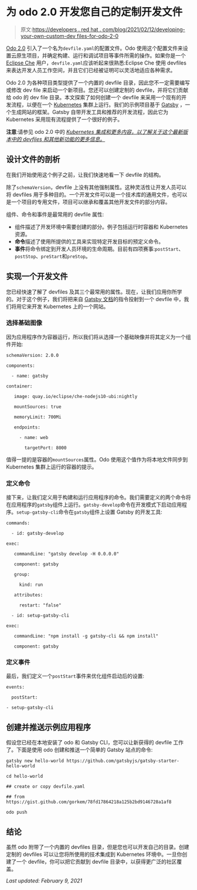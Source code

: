 # 为 odo 2.0 开发您自己的定制开发文件

> 原文:[https://developers . red hat . com/blog/2021/02/12/developing-your-own-custom-dev files-for-odo-2-0](https://developers.redhat.com/blog/2021/02/12/developing-your-own-custom-devfiles-for-odo-2-0)

[Odo 2.0](https://developers.redhat.com/products/odo/overview) 引入了一个名为`devfile.yaml`的配置文件。Odo 使用这个配置文件来设置云原生项目，并确定构建、运行和调试项目等事件所需的操作。如果你是一个 [Eclipse Che](https://www.eclipse.org/che/) 用户，`devfile.yaml`应该听起来很熟悉:Eclipse Che 使用 devfiles 来表达开发人员工作空间，并且它们已经被证明可以灵活地适应各种需求。

Odo 2.0 为各种项目类型提供了一个内置的 devfile 目录，因此您不一定需要编写或修改 dev file 来启动一个新项目。您还可以创建定制的 devfile，并将它们贡献给 odo 的 dev file 目录。本文探索了如何创建一个 devfile 来采用一个现有的开发流程，以便在一个 [Kubernetes](https://developers.redhat.com/topics/kubernetes) 集群上运行。我们的示例项目基于 [Gatsby](https://www.gatsbyjs.com/) ，一个生成网站的框架。Gatsby 自带开发工具和推荐的开发流程，因此它为 Kubernetes 采用现有流程提供了一个很好的例子。

**注意**:请参见 odo 2.0 中的 *[Kubernetes 集成和更多内容，以了解关于这个最新版本中的 devfiles 和其他新功能的更多信息。](https://developers.redhat.com/blog/2020/10/06/kubernetes-integration-and-more-in-odo-2-0/)*

## 设计文件的剖析

在我们开始使用这个例子之前，让我们快速地看一下 devfile 的结构。

除了`schemaVersion`，devfile 上没有其他强制属性。这种灵活性让开发人员可以将 devfiles 用于多种目的。一个开发文件可以是一个技术库的通用文件，也可以是一个项目的专用文件，项目可以继承和覆盖其他开发文件的部分内容。

组件、命令和事件是最常用的 devfile 属性:

*   组件描述了开发环境中需要创建的部分。例子包括运行时容器和 Kubernetes 资源。
*   **命令**描述了使用所提供的工具来实现特定开发目标的预定义命令。
*   **事件**将命令绑定到开发人员环境的生命周期。目前有四项赛事:`postStart`、`postStop`、`preStart`和`preStop`。

## 实现一个开发文件

您已经快速了解了 devfiles 及其三个最常用的属性。现在，让我们应用你所学的。对于这个例子，我们将把来自 [Gatsby 文档](https://www.gatsbyjs.com/docs/)的指令投射到一个 devfile 中，我们将用它来开发 Kubernetes 上的一个网站。

### 选择基础图像

因为应用程序作为容器运行，所以我们将从选择一个基础映像并将其定义为一个组件开始:

```
schemaVersion: 2.0.0

components:

  - name: gatsby

container:

   image: quay.io/eclipse/che-nodejs10-ubi:nightly

   mountSources: true

   memoryLimit: 700Mi

   endpoints:

     - name: web

       targetPort: 8000

```

值得一提的是容器的`mountSources`属性。Odo 使用这个值作为将本地文件同步到 Kubernetes 集群上运行的容器的提示。

### 定义命令

接下来，让我们定义用于构建和运行应用程序的命令。我们需要定义的两个命令将在应用程序的`gatsby`组件上运行。`gatsby-develop`命令在开发模式下启动应用程序。`setup-gatsby-cli`命令在`gatsby`组件上设置 Gatsby 的开发工具:

```
commands:

  - id: gatsby-develop

exec:

   commandLine: "gatsby develop -H 0.0.0.0"

   component: gatsby

   group:

     kind: run

   attributes:

     restart: "false"

  - id: setup-gatsby-cli

exec:

   commandLine: "npm install -g gatsby-cli && npm install"

   component: gatsby

```

### 定义事件

最后，我们定义一个`postStart`事件来优化组件启动后的设置:

```
events:

  postStart:

- setup-gatsby-cli

```

## 创建并推送示例应用程序

假设您已经在本地安装了 odo 和 Gatsby CLI，您可以让新获得的 devfile 工作了。下面是使用 odo 创建和推送一个简单的 Gatsby 站点的命令:

```
gatsby new hello-world https://github.com/gatsbyjs/gatsby-starter-hello-world

cd hello-world

## create or copy devfile.yaml

## from https://gist.github.com/gorkem/78fd17864218a125b2bd9146728a1af8

odo push

```

## 结论

虽然 odo 附带了一个内置的 devfiles 目录，但是您也可以开发自己的目录。创建定制的 devfiles 可以让您将所使用的技术集成到 Kubernetes 环境中。一旦你创建了一个 devfile，你可以把它贡献到 devfile 目录中，以获得更广泛的社区覆盖。

*Last updated: February 9, 2021*